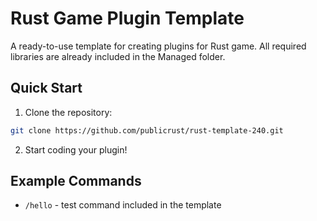 # Rust Game Plugin Template

A ready-to-use template for creating plugins for Rust game. All required libraries are already included in the Managed folder.

## Quick Start

1. Clone the repository:
```bash
git clone https://github.com/publicrust/rust-template-240.git
```

2. Start coding your plugin!

## Example Commands

- `/hello` - test command included in the template
